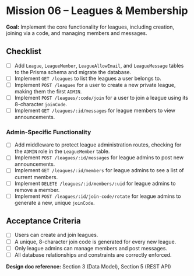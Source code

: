 # Mission 06 – Leagues & Membership

**Goal:**
Implement the core functionality for leagues, including creation, joining via a code, and managing members and messages.

## Checklist

- [ ] Add `League`, `LeagueMember`, `LeagueAllowEmail`, and `LeagueMessage` tables to the Prisma schema and migrate the database.
- [ ] Implement `GET /leagues` to list the leagues a user belongs to.
- [ ] Implement `POST /leagues` for a user to create a new private league, making them the first `ADMIN`.
- [ ] Implement `POST /leagues/:code/join` for a user to join a league using its 8-character `joinCode`.
- [ ] Implement `GET /leagues/:id/messages` for league members to view announcements.

### Admin-Specific Functionality

- [ ] Add middleware to protect league administration routes, checking for the `ADMIN` role in the `LeagueMember` table.
- [ ] Implement `POST /leagues/:id/messages` for league admins to post new announcements.
- [ ] Implement `GET /leagues/:id/members` for league admins to see a list of current members.
- [ ] Implement `DELETE /leagues/:id/members/:uid` for league admins to remove a member.
- [ ] Implement `POST /leagues/:id/join-code/rotate` for league admins to generate a new, unique `joinCode`.

## Acceptance Criteria

- [ ] Users can create and join leagues.
- [ ] A unique, 8-character join code is generated for every new league.
- [ ] Only league admins can manage members and post messages.
- [ ] All database relationships and constraints are correctly enforced.

**Design doc reference:** Section 3 (Data Model), Section 5 (REST API)

